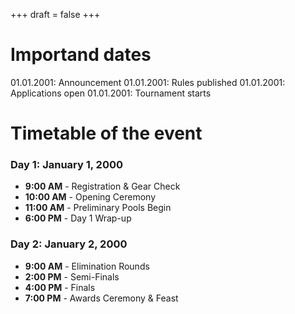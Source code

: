 +++
draft = false
+++

# Importand dates

01.01.2001: Announcement
01.01.2001: Rules published
01.01.2001: Applications open
01.01.2001: Tournament starts

# Timetable of the event

### Day 1: January 1, 2000
- **9:00 AM** - Registration & Gear Check
- **10:00 AM** - Opening Ceremony
- **11:00 AM** - Preliminary Pools Begin
- **6:00 PM** - Day 1 Wrap-up

### Day 2: January 2, 2000
- **9:00 AM** - Elimination Rounds
- **2:00 PM** - Semi-Finals
- **4:00 PM** - Finals
- **7:00 PM** - Awards Ceremony & Feast


